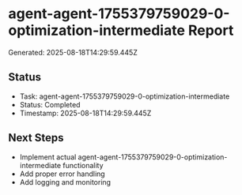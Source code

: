 # agent-agent-1755379759029-0-optimization-intermediate Report

Generated: 2025-08-18T14:29:59.445Z

## Status
- Task: agent-agent-1755379759029-0-optimization-intermediate
- Status: Completed
- Timestamp: 2025-08-18T14:29:59.445Z

## Next Steps
- Implement actual agent-agent-1755379759029-0-optimization-intermediate functionality
- Add proper error handling
- Add logging and monitoring
